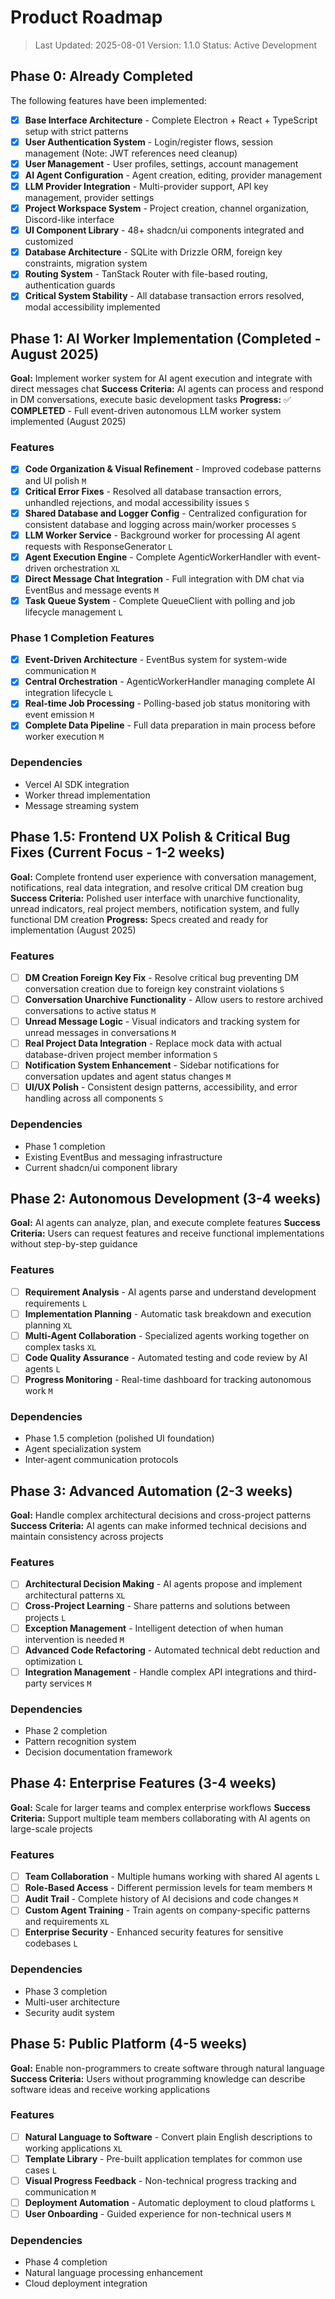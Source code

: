 # Product Roadmap

> Last Updated: 2025-08-01
> Version: 1.1.0
> Status: Active Development

## Phase 0: Already Completed

The following features have been implemented:

- [x] **Base Interface Architecture** - Complete Electron + React + TypeScript setup with strict patterns
- [x] **User Authentication System** - Login/register flows, session management (Note: JWT references need cleanup)
- [x] **User Management** - User profiles, settings, account management
- [x] **AI Agent Configuration** - Agent creation, editing, provider management
- [x] **LLM Provider Integration** - Multi-provider support, API key management, provider settings
- [x] **Project Workspace System** - Project creation, channel organization, Discord-like interface
- [x] **UI Component Library** - 48+ shadcn/ui components integrated and customized
- [x] **Database Architecture** - SQLite with Drizzle ORM, foreign key constraints, migration system
- [x] **Routing System** - TanStack Router with file-based routing, authentication guards
- [x] **Critical System Stability** - All database transaction errors resolved, modal accessibility implemented

## Phase 1: AI Worker Implementation (Completed - August 2025)

**Goal:** Implement worker system for AI agent execution and integrate with direct messages chat
**Success Criteria:** AI agents can process and respond in DM conversations, execute basic development tasks
**Progress:** ✅ **COMPLETED** - Full event-driven autonomous LLM worker system implemented (August 2025)

### Features

- [x] **Code Organization & Visual Refinement** - Improved codebase patterns and UI polish `M`
- [x] **Critical Error Fixes** - Resolved all database transaction errors, unhandled rejections, and modal accessibility issues `S`
- [x] **Shared Database and Logger Config** - Centralized configuration for consistent database and logging across main/worker processes `S`
- [x] **LLM Worker Service** - Background worker for processing AI agent requests with ResponseGenerator `L`
- [x] **Agent Execution Engine** - Complete AgenticWorkerHandler with event-driven orchestration `XL`
- [x] **Direct Message Chat Integration** - Full integration with DM chat via EventBus and message events `M`
- [x] **Task Queue System** - Complete QueueClient with polling and job lifecycle management `L`

### Phase 1 Completion Features

- [x] **Event-Driven Architecture** - EventBus system for system-wide communication `M`
- [x] **Central Orchestration** - AgenticWorkerHandler managing complete AI integration lifecycle `L`
- [x] **Real-time Job Processing** - Polling-based job status monitoring with event emission `M`
- [x] **Complete Data Pipeline** - Full data preparation in main process before worker execution `M`

### Dependencies

- Vercel AI SDK integration
- Worker thread implementation
- Message streaming system

## Phase 1.5: Frontend UX Polish & Critical Bug Fixes (Current Focus - 1-2 weeks)

**Goal:** Complete frontend user experience with conversation management, notifications, real data integration, and resolve critical DM creation bug
**Success Criteria:** Polished user interface with unarchive functionality, unread indicators, real project members, notification system, and fully functional DM creation
**Progress:** Specs created and ready for implementation (August 2025)

### Features

- [ ] **DM Creation Foreign Key Fix** - Resolve critical bug preventing DM conversation creation due to foreign key constraint violations `S`
- [ ] **Conversation Unarchive Functionality** - Allow users to restore archived conversations to active status `M`
- [ ] **Unread Message Logic** - Visual indicators and tracking system for unread messages in conversations `M`
- [ ] **Real Project Data Integration** - Replace mock data with actual database-driven project member information `S`
- [ ] **Notification System Enhancement** - Sidebar notifications for conversation updates and agent status changes `M`
- [ ] **UI/UX Polish** - Consistent design patterns, accessibility, and error handling across all components `S`

### Dependencies

- Phase 1 completion
- Existing EventBus and messaging infrastructure
- Current shadcn/ui component library

## Phase 2: Autonomous Development (3-4 weeks)

**Goal:** AI agents can analyze, plan, and execute complete features
**Success Criteria:** Users can request features and receive functional implementations without step-by-step guidance

### Features

- [ ] **Requirement Analysis** - AI agents parse and understand development requirements `L`
- [ ] **Implementation Planning** - Automatic task breakdown and execution planning `XL`
- [ ] **Multi-Agent Collaboration** - Specialized agents working together on complex tasks `XL`
- [ ] **Code Quality Assurance** - Automated testing and code review by AI agents `L`
- [ ] **Progress Monitoring** - Real-time dashboard for tracking autonomous work `M`

### Dependencies

- Phase 1.5 completion (polished UI foundation)
- Agent specialization system
- Inter-agent communication protocols

## Phase 3: Advanced Automation (2-3 weeks)

**Goal:** Handle complex architectural decisions and cross-project patterns
**Success Criteria:** AI agents can make informed technical decisions and maintain consistency across projects

### Features

- [ ] **Architectural Decision Making** - AI agents propose and implement architectural patterns `XL`
- [ ] **Cross-Project Learning** - Share patterns and solutions between projects `L`
- [ ] **Exception Management** - Intelligent detection of when human intervention is needed `M`
- [ ] **Advanced Code Refactoring** - Automated technical debt reduction and optimization `L`
- [ ] **Integration Management** - Handle complex API integrations and third-party services `M`

### Dependencies

- Phase 2 completion
- Pattern recognition system
- Decision documentation framework

## Phase 4: Enterprise Features (3-4 weeks)

**Goal:** Scale for larger teams and complex enterprise workflows
**Success Criteria:** Support multiple team members collaborating with AI agents on large-scale projects

### Features

- [ ] **Team Collaboration** - Multiple humans working with shared AI agents `L`
- [ ] **Role-Based Access** - Different permission levels for team members `M`
- [ ] **Audit Trail** - Complete history of AI decisions and code changes `M`
- [ ] **Custom Agent Training** - Train agents on company-specific patterns and requirements `XL`
- [ ] **Enterprise Security** - Enhanced security features for sensitive codebases `L`

### Dependencies

- Phase 3 completion
- Multi-user architecture
- Security audit system

## Phase 5: Public Platform (4-5 weeks)

**Goal:** Enable non-programmers to create software through natural language
**Success Criteria:** Users without programming knowledge can describe software ideas and receive working applications

### Features

- [ ] **Natural Language to Software** - Convert plain English descriptions to working applications `XL`
- [ ] **Template Library** - Pre-built application templates for common use cases `L`
- [ ] **Visual Progress Feedback** - Non-technical progress tracking and communication `M`
- [ ] **Deployment Automation** - Automatic deployment to cloud platforms `L`
- [ ] **User Onboarding** - Guided experience for non-technical users `M`

### Dependencies

- Phase 4 completion
- Natural language processing enhancement
- Cloud deployment integration
